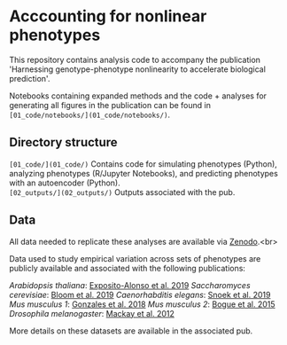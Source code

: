 # Acccounting for nonlinear phenotypes

This repository contains analysis code to accompany the publication 'Harnessing genotype-phenotype nonlinearity to accelerate biological prediction'.<br>

Notebooks containing expanded methods and the code + analyses for generating all figures in the publication can be found in `[01_code/notebooks/](01_code/notebooks/)`.<br>

## Directory structure

`[01_code/](01_code/)` Contains code for simulating phenotypes (Python), analyzing phenotypes (R/Jupyter Notebooks), and predicting phenotypes with an autoencoder (Python).<br>
`[02_outputs/](02_outputs/)` Outputs associated with the pub.<br>

## Data

All data needed to replicate these analyses are available via [Zenodo]([https://docs.conda.io/en/latest/miniconda.html](https://zenodo.org/record/8298808)).<br>

Data used to study empirical variation across sets of phenotypes are publicly available and associated with the following publications:

*Arabidopsis thaliana*: [Exposito-Alonso et al. 2019](https://www.nature.com/articles/s41586-019-1520-9)
*Saccharomyces cerevisiae*: [Bloom et al. 2019](https://elifesciences.org/articles/49212)
*Caenorhabditis elegans*: [Snoek et al. 2019](https://bmcbiol.biomedcentral.com/articles/10.1186/s12915-019-0642-8)
*Mus musculus 1*: [Gonzales et al. 2018](https://www.nature.com/articles/s41467-018-07642-8)
*Mus musculus 2*: [Bogue et al. 2015](https://www.ncbi.nlm.nih.gov/pmc/articles/PMC4602074/)
*Drosophila melanogaster*: [Mackay et al. 2012](https://www.nature.com/articles/nature10811)

More details on these datasets are available in the associated pub.
